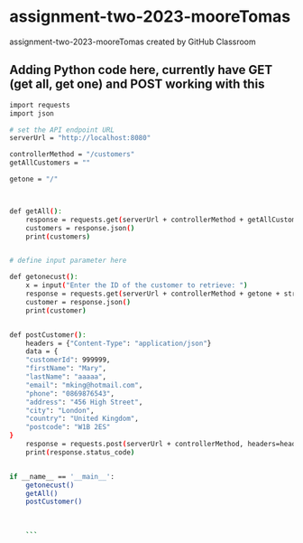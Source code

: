 # assignment-two-2023-mooreTomas
assignment-two-2023-mooreTomas created by GitHub Classroom


## Adding Python code here, currently have GET (get all, get one) and POST working with this

```sh
import requests
import json

# set the API endpoint URL
serverUrl = "http://localhost:8080"

controllerMethod = "/customers"
getAllCustomers = ""

getone = "/"



def getAll():
    response = requests.get(serverUrl + controllerMethod + getAllCustomers)
    customers = response.json()
    print(customers)


# define input parameter here

def getonecust():
    x = input("Enter the ID of the customer to retrieve: ")
    response = requests.get(serverUrl + controllerMethod + getone + str(x))
    customer = response.json()
    print(customer)


def postCustomer():
    headers = {"Content-Type": "application/json"}
    data = {
    "customerId": 999999,
    "firstName": "Mary",
    "lastName": "aaaaa",
    "email": "mking@hotmail.com",
    "phone": "0869876543",
    "address": "456 High Street",
    "city": "London",
    "country": "United Kingdom",
    "postcode": "W1B 2ES"
}
    response = requests.post(serverUrl + controllerMethod, headers=headers, json=data)
    print(response.status_code)


if __name__ == '__main__':
    getonecust()
    getAll()
    postCustomer()
    
    
    
    ```
